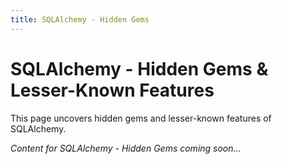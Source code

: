 ```yaml
---
title: SQLAlchemy - Hidden Gems
---
```


# SQLAlchemy - Hidden Gems & Lesser-Known Features

This page uncovers hidden gems and lesser-known features of SQLAlchemy.

*Content for SQLAlchemy - Hidden Gems coming soon...*
